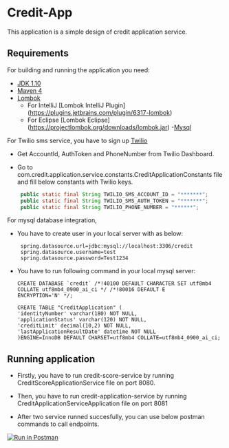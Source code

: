 # Credit-App

This application is a simple design of credit application service.

## Requirements

For building and running the application you need:

- [JDK 1.10](https://www.oracle.com/technetwork/java/javase/downloads/jdk10-downloads-4416644.html)
- [Maven 4](https://maven.apache.org)
- [Lombok](https://projectlombok.org/)
    * For IntelliJ [Lombok IntelliJ Plugin] (https://plugins.jetbrains.com/plugin/6317-lombok)
    * For Eclipse [Lombok Eclipse] (https://projectlombok.org/downloads/lombok.jar)
-[Mysql](https://dev.mysql.com/downloads/mysql/)
    
For Twilio sms service, you have to sign up [Twilio](https://www.twilio.com)

   - Get AccountId, AuthToken and PhoneNumber from Twilio Dashboard.
   - Go to com.credit.application.service.constants.CreditApplicationConstants file and fill below constants with Twilio keys.
      
      ```java
       public static final String TWILIO_SMS_ACCOUNT_ID = "*******";
       public static final String TWILIO_SMS_AUTH_TOKEN = "*******";
       public static final String TWILIO_PHONE_NUMBER = "******";
      ```
 For mysql database integration,
 
  - You have to create user in your local server with as below:
  
         spring.datasource.url=jdbc:mysql://localhost:3306/credit
         spring.datasource.username=test
         spring.datasource.password=Test1234
 
  - You have to run following command in your local mysql server:
       
        CREATE DATABASE `credit` /*!40100 DEFAULT CHARACTER SET utf8mb4 COLLATE utf8mb4_0900_ai_ci */ /*!80016 DEFAULT E             ENCRYPTION='N' */;

        CREATE TABLE "CreditApplication" (
        'identityNumber' varchar(180) NOT NULL,
        'applicationStatus' varchar(120) NOT NULL,
        'creditLimit' decimal(10,2) NOT NULL,
        'lastApplicationResultDate' datetime NOT NULL
        )ENGINE=InnoDB DEFAULT CHARSET=utf8mb4 COLLATE=utf8mb4_0900_ai_ci;
        
        
 ## Running application
 
  - Firstly, you have to run credit-score-service by running CreditScoreApplicationService file on port 8080.
  
  - Then, you have to run credit-application-service by running CreditApplicationServiceApplication file on port 8081
  
  - After two service runned succesfully, you can use below postman commands to call endpoints.
        
 [![Run in Postman](https://run.pstmn.io/button.svg)](https://app.getpostman.com/run-collection/cd0995a05baa322ee550)
       
      
